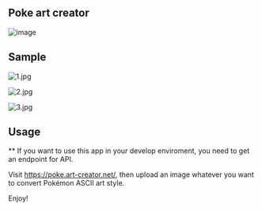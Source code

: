 ## Poke art creator

![image](https://dev-to-uploads.s3.amazonaws.com/uploads/articles/dc0qhmr31a0x2idhpgxs.png) 

## Sample

![1.jpg](https://qiita-image-store.s3.ap-northeast-1.amazonaws.com/0/670446/677c7bea-2923-2a9d-a9b3-1e5dce6029c5.jpeg)

![2.jpg](https://qiita-image-store.s3.ap-northeast-1.amazonaws.com/0/670446/1f3cf240-af77-089d-5184-ef18d1cc6f3e.jpeg)

![3.jpg](https://qiita-image-store.s3.ap-northeast-1.amazonaws.com/0/670446/a33fee59-6f44-1f4a-c98f-227c7bc1ed92.jpeg)

## Usage

** If you want to use this app in your develop enviroment, you need to get an endpoint for API.

Visit https://poke.art-creator.net/, then upload an image whatever you want to convert Pokémon ASCII art style.

Enjoy!
